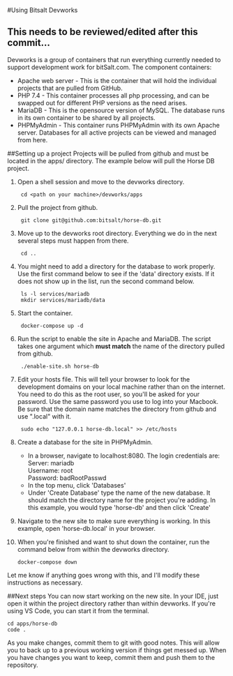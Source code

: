 #Using Bitsalt Devworks
## This needs to be reviewed/edited after this commit...

Devworks is a group of containers that run everything 
currently needed to support development work for 
bitSalt.com. The component containers:

* Apache web server - This is the container that will
hold the individual projects that are pulled from GitHub.
* PHP 7.4 - This container processes all php processing,
and can be swapped out for different PHP versions as
  the need arises.
* MariaDB - This is the opensource version of
  MySQL. The database runs in its own container to be
  shared by all projects.
* PHPMyAdmin - This container runs PHPMyAdmin with its
own Apache server. Databases for all active projects
  can be viewed and managed from here.
  
##Setting up a project
Projects will be pulled from github and must be 
located in the apps/ directory. The example below
will pull the Horse DB project.

1. Open a shell session
and move to the devworks directory.

        cd <path on your machine>/devworks/apps

2. Pull the project from github.
  
        git clone git@github.com:bitsalt/horse-db.git

3. Move up to the devworks root directory. Everything
   we do in the next several steps must happen from there.

        cd ..

4. You might need to add a directory for the database
   to work properly. Use the first command below to
   see if the 'data' directory exists. If it does not
   show up in the list, run the second command below.

        ls -l services/mariadb
        mkdir services/mariadb/data

5. Start the container.
   
        docker-compose up -d
   
6. Run the script to enable the site in Apache and 
   MariaDB. The script takes one argument which 
   __must match__ the name of the directory pulled 
   from github.
   
        ./enable-site.sh horse-db

7. Edit your hosts file. This will tell your browser
to look for the development domains on your
   local machine rather than on the internet. You need
   to do this as the root user, so you'll be asked
   for your password. Use the same password you use
   to log into your Macbook. Be sure that the domain
   name matches the directory from github and use ".local"
   with it.
   
        sudo echo "127.0.0.1 horse-db.local" >> /etc/hosts

8. Create a database for the site in PHPMyAdmin.
    * In a browser, navigate to localhost:8080. The
  login credentials are:  
      Server: mariadb  
      Username: root  
      Password: badRootPasswd
    * In the top menu, click 'Databases'
    * Under 'Create Database' type the name of the
  new database. It should match the directory name
      for the project you're adding. In this example,
      you would type 'horse-db' and then click 'Create'
      
9. Navigate to the new site to make sure everything
is working. In this example, open 'horse-db.local' in
   your browser.
   
10. When you're finished and want to shut down the 
container, run the command below from within the
    devworks directory.
    
        docker-compose down
   
Let me know if anything goes wrong with this, and 
I'll modify these instructions as necessary.

##Next steps
You can now start working on the new site. In your
IDE, just open it within the project directory rather
than within devworks. If you're using VS Code, you
can start it from the terminal.

    cd apps/horse-db
    code .

As you make changes, commit them to git with good
notes. This will allow you to back up to a previous
working version if things get messed up. When you 
have changes you want to keep, commit them and push
them to the repository. 
